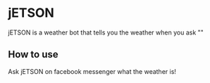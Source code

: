 # jETSON

jETSON is a weather bot that tells you the weather when you ask ""

## How to use
Ask jETSON on facebook messenger what the weather is!
